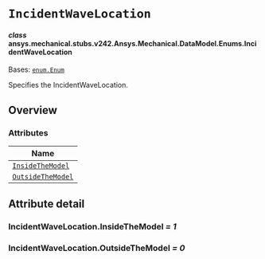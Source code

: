 # `IncidentWaveLocation`

<a id="ansys.mechanical.stubs.v242.Ansys.Mechanical.DataModel.Enums.IncidentWaveLocation"></a>

#### *class* ansys.mechanical.stubs.v242.Ansys.Mechanical.DataModel.Enums.IncidentWaveLocation

Bases: [`enum.Enum`](https://docs.python.org/3/library/enum.html#enum.Enum)

Specifies the IncidentWaveLocation.

<!-- !! processed by numpydoc !! -->

<a id="overview"></a>

## Overview

### Attributes

| Name |
| ---------------------------------------------------------------------------------------------------------------------------------------- |
| [`InsideTheModel`](#IncidentWaveLocation.InsideTheModel) |
| [`OutsideTheModel`](#IncidentWaveLocation.OutsideTheModel) |

<a id="attribute-detail"></a>

## Attribute detail

<a id="IncidentWaveLocation.InsideTheModel"></a>

### IncidentWaveLocation.InsideTheModel *= 1*

<a id="IncidentWaveLocation.OutsideTheModel"></a>

### IncidentWaveLocation.OutsideTheModel *= 0*


